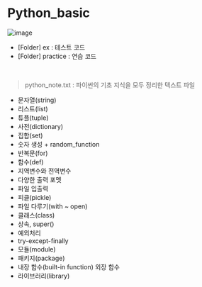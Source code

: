 # Python_basic

![image](https://github.com/DonghaeSuh/Python_basic/assets/82081872/f6120e88-1c53-4441-9723-b85d3a39b54c)

- [Folder] ex : 테스트 코드
- [Folder] practice : 연습 코드
  
<br/>

> python_note.txt : 파이썬의 기초 지식을 모두 정리한 텍스트 파일


- 문자열(string)
- 리스트(list)
- 튜플(tuple)
- 사전(dictionary)
- 집합(set)
- 숫자 생성 + random_function
- 반복문(for)
- 함수(def)
- 지역변수와 전역변수
- 다양한 출력 포멧
- 파일 입출력
- 피클(pickle)
- 파일 다루기(with ~ open)
- 클래스(class)
- 상속, super()
- 예외처리
- try-except-finally
- 모듈(module)
- 패키지(package)
- 내장 함수(built-in function) 외장 함수
- 라이브러리(library)
